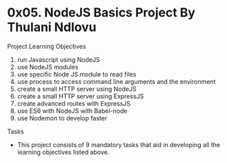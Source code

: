 0x05. NodeJS Basics Project By Thulani Ndlovu
=============================================
Project Learning Objectives
1. run Javascript using NodeJS
2. use NodeJS modules
3. use specific Node JS module to read files
4. use process to access command line arguments and the environment
5. create a small HTTP server using NodeJS
6. create a small HTTP server using ExpressJS
7. create advanced routes with ExpressJS
8. use ES6 with NodeJS with Babel-node
9. use Nodemon to develop faster

Tasks
- This project consists of 9 mandatory tasks that aid in developing all the learning objectives listed above.